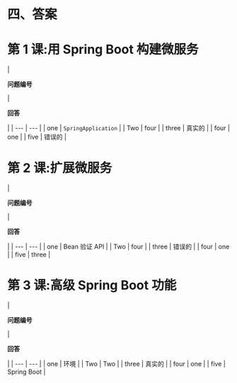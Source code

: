 # 四、答案

# 第 1 课:用 Spring Boot 构建微服务

| 

**问题编号**

 | 

**回答**

 |
| --- | --- |
| one | `SpringApplication` |
| Two | four |
| three | 真实的 |
| four | one |
| five | 错误的 |

# 第 2 课:扩展微服务

| 

**问题编号**

 | 

**回答**

 |
| --- | --- |
| one | Bean 验证 API |
| Two | four |
| three | 错误的 |
| four | one |
| five | three |

# 第 3 课:高级 Spring Boot 功能

| 

**问题编号**

 | 

**回答**

 |
| --- | --- |
| one | 环境 |
| Two | Two |
| three | 真实的 |
| four | one |
| five | Spring Boot |